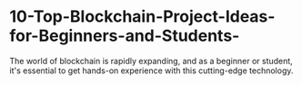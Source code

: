 # 10-Top-Blockchain-Project-Ideas-for-Beginners-and-Students-
The world of blockchain is rapidly expanding, and as a beginner or student, it's essential to get hands-on experience with this cutting-edge technology.
